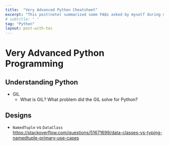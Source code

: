 ```yaml
---
title:  "Very Advanced Python Cheatsheet"
excerpt: "This post(note) summarized some FAQs asked by myself during my working experiences."
# subtitle: " "
tag: "Python"
layout: post-with-toc
---
```


# Very Advanced Python Programming

## Understanding Python

- GIL
  - What is GIL? What problem did the GIL solve for Python?


## Designs

- `NamedTuple` vs `DataClass`
  https://stackoverflow.com/questions/51671699/data-classes-vs-typing-namedtuple-primary-use-cases
